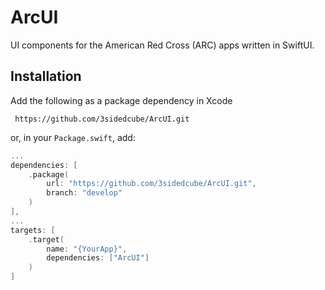 # ArcUI

UI components for the American Red Cross (ARC) apps written in SwiftUI.

## Installation

Add the following as a package dependency in Xcode

```
 https://github.com/3sidedcube/ArcUI.git 
```
 
or, in your `Package.swift`, add:

```swift
...
dependencies: [
    .package(
        url: "https://github.com/3sidedcube/ArcUI.git",
        branch: "develop"
    )
],
...
targets: [
    .target(
        name: "{YourApp}",
        dependencies: ["ArcUI"]
    )
]
```
